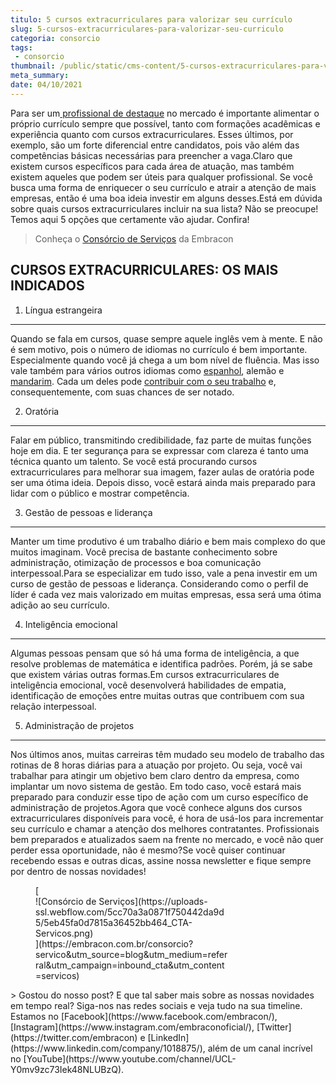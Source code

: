 ```yaml
---
titulo: 5 cursos extracurriculares para valorizar seu currículo
slug: 5-cursos-extracurriculares-para-valorizar-seu-curriculo
categoria: consorcio
tags:
 - consorcio
thumbnail: /public/static/cms-content/5-cursos-extracurriculares-para-valorizar-seu-curriculo.jpg
meta_summary: 
date: 04/10/2021
---
```

Para ser um[ profissional de destaque](https://www.embracon.com.br/blog/quais-carreiras-estarao-em-alta-nos-proximos-anos-descubra-aqui) no mercado é importante alimentar o próprio currículo sempre que possível, tanto com formações acadêmicas e experiência quanto com cursos extracurriculares. Esses últimos, por exemplo, são um forte diferencial entre candidatos, pois vão além das competências básicas necessárias para preencher a vaga.Claro que existem cursos específicos para cada área de atuação, mas também existem aqueles que podem ser úteis para qualquer profissional. Se você busca uma forma de enriquecer o seu currículo e atrair a atenção de mais empresas, então é uma boa ideia investir em alguns desses.Está em dúvida sobre quais cursos extracurriculares incluir na sua lista? Não se preocupe! Temos aqui 5 opções que certamente vão ajudar. Confira!

> Conheça o [Consórcio de Serviços](https://www.embracon.com.br/consorcio-servicos) da Embracon

CURSOS EXTRACURRICULARES: OS MAIS INDICADOS
-------------------------------------------

1. Língua estrangeira
---------------------

Quando se fala em cursos, quase sempre aquele inglês vem à mente. E não é sem motivo, pois o número de idiomas no currículo é bem importante. Especialmente quando você já chega a um bom nível de fluência. Mas isso vale também para vários outros idiomas como [espanhol](https://www.embracon.com.br/blog/4-razoes-para-aprender-a-falar-espanhol), alemão e [mandarim](https://www.embracon.com.br/blog/entenda-quais-sao-as-vantagens-de-aprender-mandarim). Cada um deles pode [contribuir com o seu trabalho](https://www.embracon.com.br/blog/4-razoes-para-investir-em-um-curso-de-idiomas-e-aprender-uma-nova-lingua) e, consequentemente, com suas chances de ser notado.

2. Oratória
-----------

Falar em público, transmitindo credibilidade, faz parte de muitas funções hoje em dia. E ter segurança para se expressar com clareza é tanto uma técnica quanto um talento. Se você está procurando cursos extracurriculares para melhorar sua imagem, fazer aulas de oratória pode ser uma ótima ideia. Depois disso, você estará ainda mais preparado para lidar com o público e mostrar competência.

3. Gestão de pessoas e liderança
--------------------------------

Manter um time produtivo é um trabalho diário e bem mais complexo do que muitos imaginam. Você precisa de bastante conhecimento sobre administração, otimização de processos e boa comunicação interpessoal.Para se especializar em tudo isso, vale a pena investir em um curso de gestão de pessoas e liderança. Considerando como o perfil de líder é cada vez mais valorizado em muitas empresas, essa será uma ótima adição ao seu currículo.

4. Inteligência emocional
-------------------------

Algumas pessoas pensam que só há uma forma de inteligência, a que resolve problemas de matemática e identifica padrões. Porém, já se sabe que existem várias outras formas.Em cursos extracurriculares de inteligência emocional, você desenvolverá habilidades de empatia, identificação de emoções entre muitas outras que contribuem com sua relação interpessoal.

5. Administração de projetos
----------------------------

Nos últimos anos, muitas carreiras têm mudado seu modelo de trabalho das rotinas de 8 horas diárias para a atuação por projeto. Ou seja, você vai trabalhar para atingir um objetivo bem claro dentro da empresa, como implantar um novo sistema de gestão. Em todo caso, você estará mais preparado para conduzir esse tipo de ação com um curso específico de administração de projetos.Agora que você conhece alguns dos cursos extracurriculares disponíveis para você, é hora de usá-los para incrementar seu currículo e chamar a atenção dos melhores contratantes. Profissionais bem preparados e atualizados saem na frente no mercado, e você não quer perder essa oportunidade, não é mesmo?Se você quiser continuar recebendo essas e outras dicas, assine nossa newsletter e fique sempre por dentro de nossas novidades!

<figure class="w-richtext-figure-type-image w-richtext-align-center" style="max-width:310px">[<div>![Consórcio de Serviços](https://uploads-ssl.webflow.com/5cc70a3a0871f750442da9d5/5eb45fa0d7815a36452bb464_CTA-Servicos.png)</div>](https://embracon.com.br/consorcio?servico&utm_source=blog&utm_medium=referral&utm_campaign=inbound_cta&utm_content=servicos)</figure>> Gostou do nosso post? E que tal saber mais sobre as nossas novidades em tempo real? Siga-nos nas redes sociais e veja tudo na sua timeline. Estamos no [Facebook](https://www.facebook.com/embracon/), [Instagram](https://www.instagram.com/embraconoficial/), [Twitter](https://twitter.com/embracon) e [LinkedIn](https://www.linkedin.com/company/1018875/), além de um canal incrível no [YouTube](https://www.youtube.com/channel/UCL-Y0mv9zc73Iek48NLUBzQ).
